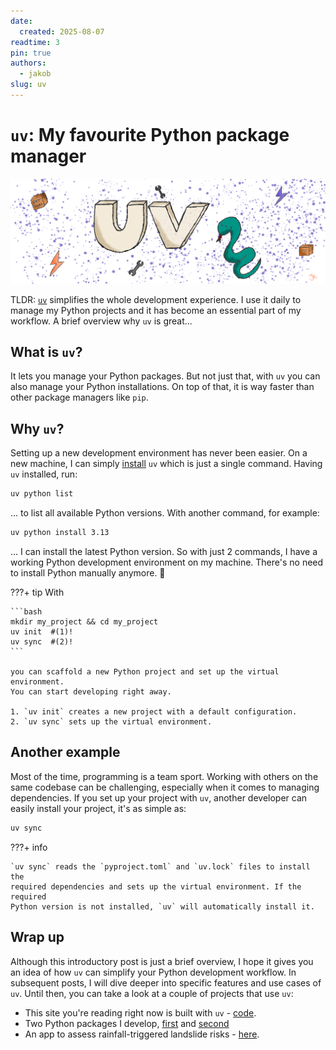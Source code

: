 ```yaml
---
date:
  created: 2025-08-07
readtime: 3
pin: true
authors:
  - jakob
slug: uv
---
```


# `uv`: My favourite Python package manager

![uv-post-thumbnail](../../assets/blog/uv-thumbnail.png)

TLDR: [`uv`](https://docs.astral.sh/uv/) simplifies the whole development 
experience. I use it daily to manage my Python projects and it has become an 
essential part of my workflow. A brief overview why `uv` is great...

<!-- more -->

## What is `uv`?

It lets you manage your Python packages. But not just that, with `uv` you 
can also manage your Python installations. On top of that, it is way faster than
other package managers like `pip`.

## Why `uv`?

Setting up a new development environment has never been easier. On a new machine,
I can simply [install](https://docs.astral.sh/uv/getting-started/installation/) 
`uv` which is just a single command. Having `uv` installed, run:

```bash
uv python list
```

... to list all available Python versions. With another command, for example:

```bash
uv python install 3.13
```

... I can install the latest Python version.
So with just 2 commands, I have a working Python development environment on my 
machine. There's no need to install Python manually anymore. 🚀

???+ tip
    With

    ```bash
    mkdir my_project && cd my_project
    uv init  #(1)!
    uv sync  #(2)!
    ```

    you can scaffold a new Python project and set up the virtual environment. 
    You can start developing right away.

    1. `uv init` creates a new project with a default configuration.
    2. `uv sync` sets up the virtual environment.

## Another example

Most of the time, programming is a team sport. Working with others on the same
codebase can be challenging, especially when it comes to managing dependencies.
If you set up your project with `uv`, another developer can easily install
your project, it's as simple as:

```bash
uv sync
```

???+ info

    `uv sync` reads the `pyproject.toml` and `uv.lock` files to install the 
    required dependencies and sets up the virtual environment. If the required
    Python version is not installed, `uv` will automatically install it.


## Wrap up

Although this introductory post is just a brief overview, I hope it gives you 
an idea of how `uv` can simplify your Python development workflow. In 
subsequent posts, I will dive deeper into specific features and use cases of 
`uv`. Until then, you can take a look at a couple of projects that use `uv`:

- This site you're reading right now is built with `uv` - [code](https://github.com/mciwing/mciwing.github.io).
- Two Python packages I develop, [first](https://github.com/JakobKlotz/md-snakeoil) and
[second](https://github.com/JakobKlotz/tiler-api)
- An app to assess rainfall-triggered landslide risks - [here](https://github.com/JakobKlotz/lhasa-app/tree/main/backend).
